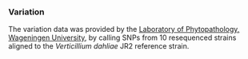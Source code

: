 ### Variation

The variation data was provided by the [Laboratory of Phytopathology, 
Wageningen University](http://www.wageningenur.nl/en/Expertise-Services/Chair-groups/Plant-Sciences/Laboratory-of-Phytopathology.htm),
by calling SNPs from 10 resequenced strains aligned to the *Verticillium
dahliae* JR2 reference strain.
